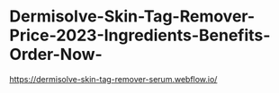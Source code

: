 # Dermisolve-Skin-Tag-Remover-Price-2023-Ingredients-Benefits-Order-Now-
https://dermisolve-skin-tag-remover-serum.webflow.io/
